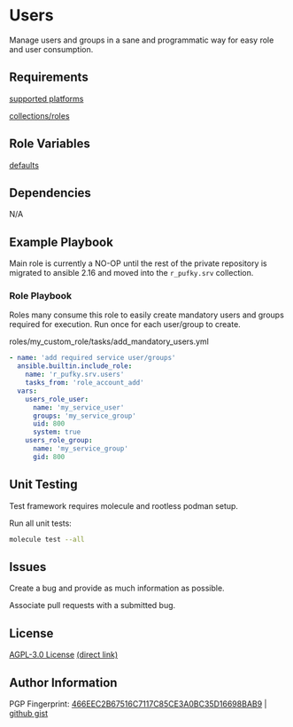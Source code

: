 # Users
Manage users and groups in a sane and programmatic way for easy role and user
consumption.

## Requirements
[supported platforms](https://github.com/r-pufky/ansible_users/blob/main/meta/main.yml)

[collections/roles](https://github.com/r-pufky/ansible_users/blob/main/meta/requirements.yml)

## Role Variables
[defaults](https://github.com/r-pufky/ansible_users/tree/main/defaults/main/)

## Dependencies
N/A

## Example Playbook
Main role is currently a NO-OP until the rest of the private repository is
migrated to ansible 2.16 and moved into the `r_pufky.srv` collection.

### Role Playbook
Roles many consume this role to easily create mandatory users and groups
required for execution. Run once for each user/group to create.

roles/my_custom_role/tasks/add_mandatory_users.yml
``` yaml
- name: 'add required service user/groups'
  ansible.builtin.include_role:
    name: 'r_pufky.srv.users'
    tasks_from: 'role_account_add'
  vars:
    users_role_user:
      name: 'my_service_user'
      groups: 'my_service_group'
      uid: 800
      system: true
    users_role_group:
      name: 'my_service_group'
      gid: 800
```

## Unit Testing
Test framework requires molecule and rootless podman setup.

Run all unit tests:
``` bash
molecule test --all
```

## Issues
Create a bug and provide as much information as possible.

Associate pull requests with a submitted bug.

## License
[AGPL-3.0 License](https://www.tldrlegal.com/license/gnu-affero-general-public-license-v3-agpl-3-0)
 [(direct link)](https://github.com/r-pufky/ansible_users/blob/main/LICENSE)

## Author Information
PGP Fingerprint: [466EEC2B67516C7117C85CE3A0BC35D16698BAB9](https://keys.openpgp.org/vks/v1/by-fingerprint/466EEC2B67516C7117C85CE3A0BC35D16698BAB9)
| [github gist](https://gist.github.com/r-pufky/a8df36977c55b5bb20829267c4c49d22)
